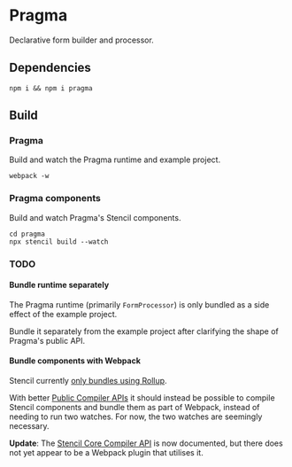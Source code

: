 # Pragma

Declarative form builder and processor.

## Dependencies

```
npm i && npm i pragma
```

## Build

### Pragma

Build and watch the Pragma runtime and example project.

```
webpack -w
```

### Pragma components

Build and watch Pragma's Stencil components.

```
cd pragma
npx stencil build --watch
```

### TODO

#### Bundle runtime separately

The Pragma runtime (primarily `FormProcessor`) is only bundled as a side effect of the example project.

Bundle it separately from the example project after clarifying the shape of Pragma's public API.

#### Bundle components with Webpack

Stencil currently [only bundles using Rollup](https://stenciljs.com/docs/module-bundling).

With better [Public Compiler APIs](https://stenciljs.com/blog/stencil-roadmap-fall-2019#public-compiler-apis) it should
instead be possible to compile Stencil components and bundle them as part of Webpack, instead of needing to run two
watches. For now, the two watches are seemingly necessary.

**Update**: The [Stencil Core Compiler API](https://stenciljs.com/docs/compiler-api) is now documented, but there does
not yet appear to be a Webpack plugin that utilises it.
